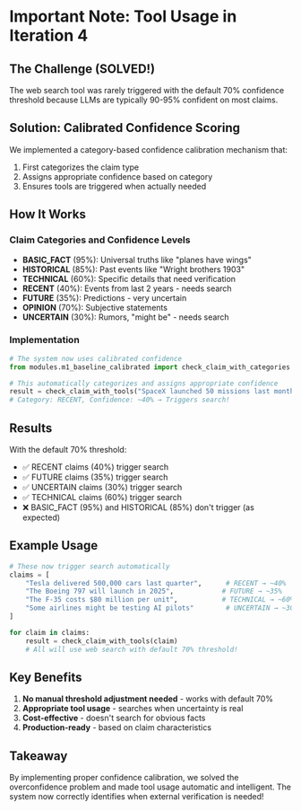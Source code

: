 # Important Note: Tool Usage in Iteration 4

## The Challenge (SOLVED!)
The web search tool was rarely triggered with the default 70% confidence threshold because LLMs are typically 90-95% confident on most claims.

## Solution: Calibrated Confidence Scoring
We implemented a category-based confidence calibration mechanism that:
1. First categorizes the claim type
2. Assigns appropriate confidence based on category
3. Ensures tools are triggered when actually needed

## How It Works

### Claim Categories and Confidence Levels
- **BASIC_FACT** (95%): Universal truths like "planes have wings"
- **HISTORICAL** (85%): Past events like "Wright brothers 1903"  
- **TECHNICAL** (60%): Specific details that need verification
- **RECENT** (40%): Events from last 2 years - needs search
- **FUTURE** (35%): Predictions - very uncertain
- **OPINION** (70%): Subjective statements
- **UNCERTAIN** (30%): Rumors, "might be" - needs search

### Implementation
```python
# The system now uses calibrated confidence
from modules.m1_baseline_calibrated import check_claim_with_categories

# This automatically categorizes and assigns appropriate confidence
result = check_claim_with_tools("SpaceX launched 50 missions last month")
# Category: RECENT, Confidence: ~40% → Triggers search!
```

## Results
With the default 70% threshold:
- ✅ RECENT claims (40%) trigger search
- ✅ FUTURE claims (35%) trigger search  
- ✅ UNCERTAIN claims (30%) trigger search
- ✅ TECHNICAL claims (60%) trigger search
- ❌ BASIC_FACT (95%) and HISTORICAL (85%) don't trigger (as expected)

## Example Usage
```python
# These now trigger search automatically
claims = [
    "Tesla delivered 500,000 cars last quarter",      # RECENT → ~40%
    "The Boeing 797 will launch in 2025",            # FUTURE → ~35%
    "The F-35 costs $80 million per unit",           # TECHNICAL → ~60%
    "Some airlines might be testing AI pilots"        # UNCERTAIN → ~30%
]

for claim in claims:
    result = check_claim_with_tools(claim)
    # All will use web search with default 70% threshold!
```

## Key Benefits
1. **No manual threshold adjustment needed** - works with default 70%
2. **Appropriate tool usage** - searches when uncertainty is real
3. **Cost-effective** - doesn't search for obvious facts
4. **Production-ready** - based on claim characteristics

## Takeaway
By implementing proper confidence calibration, we solved the overconfidence problem and made tool usage automatic and intelligent. The system now correctly identifies when external verification is needed!